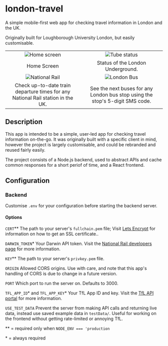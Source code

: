# london-travel
A simple mobile-first web app for checking travel information in London and the UK.

Originally built for Loughborough University London, but easily customisable.

| | |
|:-------------------------:|:-------------------------:|
| ![Home screen](https://raw.githubusercontent.com/jonlinnell/london-travel/master/docs/screenshot_main.png) | ![Tube status](https://raw.githubusercontent.com/jonlinnell/london-travel/master/docs/screenshot_tube.png)|
| Home Screen | Status of the London Underground. |
|![National Rail](https://raw.githubusercontent.com/jonlinnell/london-travel/master/docs/screenshot_rail.png) | ![London Bus](https://raw.githubusercontent.com/jonlinnell/london-travel/master/docs/screenshot_bus.png)|
| Check up-to-date train departure times for any National Rail station in the UK. | See the next buses for any London bus stop using the stop's 5-digit SMS code. |

## Description
This app is intended to be a simple, user-led app for checking travel information on-the-go. It was originally built with a specific client in mind, however the project is largely customisable, and could be rebranded and reused fairly easily.

The project consists of a Node.js backend, used to abstract APIs and cache common responses for a short periof of time, and a React frontend.

## Configuration
### Backend
Customise `.env` for your configuration before starting the backend server.
#### Options
`CERT`\*\*
The path to your server's `fullchain.pem` file; Visit [Lets Encrypt](https://letsencrypt.org/) for information on how to get an SSL certificate..

`DARWIN_TOKEN`\* Your Darwin API token. Visit the [National Rail developers page](http://www.nationalrail.co.uk/100296.aspx) for more information.

`KEY`\*\*
The path to your server's `privkey.pem` file.

`ORIGIN`
Allowed CORS origins. Use with care, and note that this app's handling of CORS is due to change in a future version.

`PORT`
Which port to run the server on. Defaults to 3000.

`TFL_APP_ID`\* and `TFL_APP_KEY`\*
Your TfL App ID and key. Visit the [TfL API portal](https://api.tfl.gov.uk/) for more information.

`USE_TEST_DATA`
Prevent the server from making API calls and returning live data, instead use saved example data in `testData/`. Useful for working on the frontend without getting rate-limited or annoying TfL.


\*\* = required only when `NODE_ENV === 'production`

\* = always required
